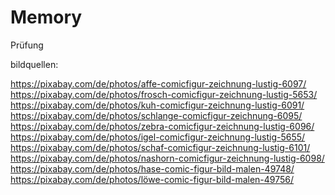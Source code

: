 # Memory
Prüfung 

bildquellen:

https://pixabay.com/de/photos/affe-comicfigur-zeichnung-lustig-6097/
https://pixabay.com/de/photos/frosch-comicfigur-zeichnung-lustig-5653/
https://pixabay.com/de/photos/kuh-comicfigur-zeichnung-lustig-6091/
https://pixabay.com/de/photos/schlange-comicfigur-zeichnung-6095/
https://pixabay.com/de/photos/zebra-comicfigur-zeichnung-lustig-6096/
https://pixabay.com/de/photos/igel-comicfigur-zeichnung-lustig-5655/
https://pixabay.com/de/photos/schaf-comicfigur-zeichnung-lustig-6101/
https://pixabay.com/de/photos/nashorn-comicfigur-zeichnung-lustig-6098/
https://pixabay.com/de/photos/hase-comic-figur-bild-malen-49748/
https://pixabay.com/de/photos/löwe-comic-figur-bild-malen-49756/
